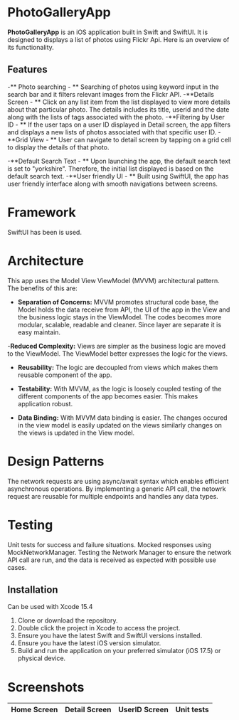 # PhotoGalleryApp

**PhotoGalleryApp** is an iOS application built in Swift and SwiftUI. It is designed to displays a list of photos using Flickr Api. Here is an overview of its functionality. 

## Features

-** Photo searching - ** Searching of photos using keyword input in the search bar  and it filters relevant images from the Flickr API. 
-**Details Screen - ** Click on any list item from the list displayed to view more details about that particular photo. The details includes its title, userid and the date along with the lists of tags associated with the photo.
-**Filtering by User ID - ** If the user taps on a user ID displayed in Detail screen, the app filters and displays a new lists of photos associated with that specific user ID.
-**Grid View - ** User can navigate to detail screen by tapping on a grid cell to display the details of that photo. 
 
-**Default Search Text - ** Upon launching the app, the default search text is set to "yorkshire". Therefore, the initial list displayed is based on the default search text. 
-**User friendly UI - ** Built using SwiftUI, the app has user friendly interface along with smooth navigations between screens. 

# Framework
SwiftUI has been is used. 


# Architecture

This app uses the Model View ViewModel (MVVM) architectural pattern. The benefits of this are:

- **Separation of Concerns:** MVVM promotes structural code base, the Model holds the data receive from API, the UI of the app in the View and the business logic stays in the ViewModel. The codes becomes more modular, scalable, readable and cleaner. Since layer are separate it is easy maintain. 

-**Reduced Complexity:** Views are simpler as the business logic are moved to the ViewModel. The ViewModel better expresses the logic for the views.

- **Reusability:** The logic are decoupled from views which makes them reusable component of the app. 

- **Testability:** With MVVM, as the logic is loosely coupled testing of the different components of the app becomes easier. This makes application robust. 

- **Data Binding:** With MVVM data binding is easier. The changes occured in the view model is easily updated on the views similarly changes on the views is updated in the View model.  


# Design Patterns
The network requests are using async/await syntax which enables efficient asynchronous operations. By implementing a generic API call, the netowrk request are reusable for multiple endpoints and handles any data types.


# Testing
Unit tests for success and failure situations. Mocked responses using MockNetworkManager. Testing the Network Manager to ensure the network API call are run, and the data is received as expected with possible use cases.

## Installation

Can be used with Xcode 15.4 

1. Clone or download the repository.
2. Double click the project in Xcode to access the project.
3. Ensure you have the latest Swift and SwiftUI versions installed.
4. Ensure you have the latest iOS version simulator.
5. Build and run the application on your preferred simulator (iOS 17.5) or physical device.


# Screenshots

|Home Screen|Detail Screen|UserID Screen|Unit tests|
|---|---|---|---|



